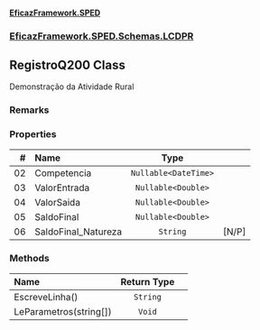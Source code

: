 #### [EficazFramework.SPED](EficazFrameworkSPED.md 'EficazFramework SPED')
### [EficazFramework.SPED.Schemas.LCDPR](EficazFramework.SPED.Schemas.LCDPR.md 'EficazFramework.SPED.Schemas.LCDPR')

## RegistroQ200 Class

Demonstração da Atividade Rural

### Remarks
### Properties

| # | Name | Type | |
| ---: | :--- | :---: | :--- |
| 02 | Competencia | `Nullable<DateTime>` |  |
| 03 | ValorEntrada | `Nullable<Double>` |  |
| 04 | ValorSaida | `Nullable<Double>` |  |
| 05 | SaldoFinal | `Nullable<Double>` |  |
| 06 | SaldoFinal_Natureza | `String` | [N/P] |
### Methods

| Name | Return Type | |
| :--- | :---: | :--- |
| EscreveLinha() | `String` |  |
| LeParametros(string[]) | `Void` |  |
